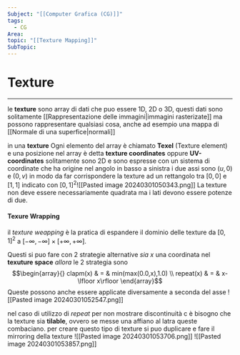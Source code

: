 ```yaml
---
Subject: "[[Computer Grafica (CG)]]"
tags:
  - CG
Area: 
topic: "[[Texture Mapping]]"
SubTopic:
---
```


# Texture
---
le __texture__ sono array di dati che puo essere 1D, 2D o 3D, questi dati sono solitamente [[Rappresentazione delle immagini|immagini rasterizate]] ma possono rappresentare qualsiasi cosa, anche ad esempio una mappa di [[Normale di una superfice|normali]]

in una __texture__ Ogni elemento del array è chiamato __Texel__ (Texture element) e una posizione nel array è detta __texture coordinates__ oppure __UV-coordinates__ solitamente sono 2D e sono espresse con un sistema di coordinate che ha origine nel angolo in basso a sinistra i due assi sono $(u,0)$ e $(0,v)$ in modo da far corrispondere la texture ad un rettangolo tra $[0,0]$ e $[1,1]$  indicato con $[0,1]^2$![[Pasted image 20240301050343.png]]
La texture non deve essere necessariamente quadrata ma i lati devono essere potenze di due.


#### Texure Wrapping
il _texture weapping_ è la pratica di espandere il dominio delle texture da $[0,1]^2$ a $[-\infty,-\infty]\times[+\infty,+\infty]$.

Questi si puo fare con $2$ strategie alternative 
_sia_ $x$ una coordinata nel __texuture space__
_allora_ le 2 strategia sono $$\begin{array}{}
clapm(x) & = & min(max(0.0,x),1.0) \\
repeat(x) & = & x-\lfloor x\rfloor
\end{array}$$
Queste possono anche essere applicate diversamente a seconda del asse
![[Pasted image 20240301052547.png]]

nel caso di utilizzo di _repeat_ per non mostrare discontinuità c è bisogno che la texture sia __tilable__, ovvero se messe una affiano al latra queste combaciano.
 per creare questo tipo di texture si puo duplicare e fare il mirroring della texture
 ![[Pasted image 20240301053706.png]] ![[Pasted image 20240301053857.png]]